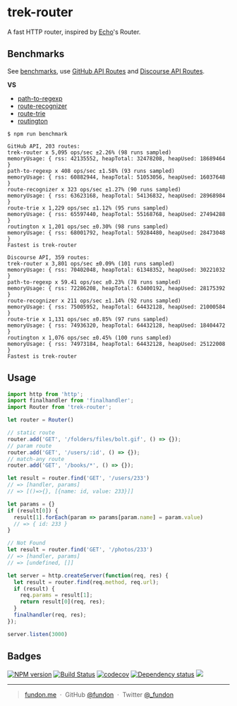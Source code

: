 # trek-router

A fast HTTP router, inspired by [Echo](https://github.com/labstack/echo)'s Router.


## Benchmarks

See [benchmarks](benchmarks), use [GitHub API Routes][] and [Discourse API Routes][].

**VS**

* [path-to-regexp][]
* [route-recognizer][]
* [route-trie][]
* [routington][]

```console
$ npm run benchmark

GitHub API, 203 routes:
trek-router x 5,095 ops/sec ±2.26% (98 runs sampled)
memoryUsage: { rss: 42135552, heapTotal: 32478208, heapUsed: 18689464 }
path-to-regexp x 408 ops/sec ±1.58% (93 runs sampled)
memoryUsage: { rss: 60882944, heapTotal: 51053056, heapUsed: 16037648 }
route-recognizer x 323 ops/sec ±1.27% (90 runs sampled)
memoryUsage: { rss: 63623168, heapTotal: 54136832, heapUsed: 28968984 }
route-trie x 1,229 ops/sec ±1.12% (95 runs sampled)
memoryUsage: { rss: 65597440, heapTotal: 55168768, heapUsed: 27494288 }
routington x 1,201 ops/sec ±0.30% (98 runs sampled)
memoryUsage: { rss: 68001792, heapTotal: 59284480, heapUsed: 28473048 }
Fastest is trek-router

Discourse API, 359 routes:
trek-router x 3,801 ops/sec ±0.09% (101 runs sampled)
memoryUsage: { rss: 70402048, heapTotal: 61348352, heapUsed: 30221032 }
path-to-regexp x 59.41 ops/sec ±0.23% (78 runs sampled)
memoryUsage: { rss: 72286208, heapTotal: 63400192, heapUsed: 28175392 }
route-recognizer x 211 ops/sec ±1.14% (92 runs sampled)
memoryUsage: { rss: 75005952, heapTotal: 64432128, heapUsed: 21000584 }
route-trie x 1,131 ops/sec ±0.85% (97 runs sampled)
memoryUsage: { rss: 74936320, heapTotal: 64432128, heapUsed: 18404472 }
routington x 1,076 ops/sec ±0.45% (100 runs sampled)
memoryUsage: { rss: 74973184, heapTotal: 64432128, heapUsed: 25122008 }
Fastest is trek-router
```


## Usage

```js
import http from 'http';
import finalhandler from 'finalhandler';
import Router from 'trek-router';

let router = Router()

// static route
router.add('GET', '/folders/files/bolt.gif', () => {});
// param route
router.add('GET', '/users/:id', () => {});
// match-any route
router.add('GET', '/books/*', () => {});

let result = router.find('GET', '/users/233')
// => [handler, params]
// => [()=>{}, [{name: id, value: 233}]]

let params = {}
if (result[0]) {
  result[1].forEach(param => params[param.name] = param.value)
  // => { id: 233 }
}

// Not Found
let result = router.find('GET', '/photos/233')
// => [handler, params]
// => [undefined, []]

let server = http.createServer(function(req, res) {
  let result = router.find(req.method, req.url);
  if (result) {
    req.params = result[1];
    return result[0](req, res);
  }
  finalhandler(req, res);
});

server.listen(3000)
```


## Badges

[![NPM version][npm-img]][npm-url]
[![Build Status](https://travis-ci.org/trekjs/router.svg?branch=master)](https://travis-ci.org/trekjs/router)
[![codecov](https://codecov.io/gh/trekjs/router/branch/master/graph/badge.svg)](https://codecov.io/gh/trekjs/router)
[![Dependency status][david-img]][david-url]
![](https://img.shields.io/badge/license-MIT-blue.svg)


---

> [fundon.me](https://fundon.me) &nbsp;&middot;&nbsp;
> GitHub [@fundon](https://github.com/fundon) &nbsp;&middot;&nbsp;
> Twitter [@_fundon](https://twitter.com/_fundon)

[path-to-regexp]: https://github.com/pillarjs/path-to-regexp
[route-recognizer]: https://github.com/tildeio/route-recognizer
[route-trie]: https://github.com/zensh/route-trie
[routington]: https://github.com/pillarjs/routington

[GitHub API Routes]: test/fixtures/github-api.js
[Discourse API Routes]: test/fixtures/discourse-api.js

[npm-img]: https://img.shields.io/npm/v/trek-router.svg
[npm-url]: https://npmjs.org/package/trek-router
[david-img]: https://img.shields.io/david/trekjs/router.svg
[david-url]: https://david-dm.org/trekjs/router
